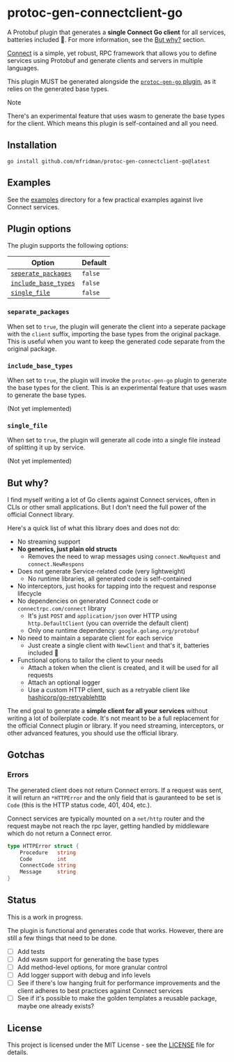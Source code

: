 # protoc-gen-connectclient-go

A Protobuf plugin that generates a **single Connect Go client** for all services, batteries included
🔋. For more information, see the [But why?](#but-why) section.

[Connect](https://connectrpc.com/) is a simple, yet robust, RPC framework that allows you to define
services using Protobuf and generate clients and servers in multiple languages.

This plugin MUST be generated alongside the [`protoc-gen-go`
plugin](https://pkg.go.dev/google.golang.org/protobuf/cmd/protoc-gen-go), as it relies on the
generated base types.

> [!NOTE]
>
> There's an experimental feature that uses wasm to generate the base types for the client. Which
> means this plugin is self-contained and all you need.

## Installation

```shell
go install github.com/mfridman/protoc-gen-connectclient-go@latest
```

## Examples

See the [examples](./examples) directory for a few practical examples against live Connect services.

## Plugin options

The plugin supports the following options:

| Option                                      | Default |
| ------------------------------------------- | ------- |
| [`seperate_packages`](#separate_packages)   | `false` |
| [`include_base_types`](#include_base_types) | `false` |
| [`single_file`](#single_file)               | `false` |

### `separate_packages`

When set to `true`, the plugin will generate the client into a seperate package with the `client`
suffix, importing the base types from the original package. This is useful when you want to keep the
generated code separate from the original package.

### `include_base_types`

When set to `true`, the plugin will invoke the `protoc-gen-go` plugin to generate the base types for
the client. This is an experimental feature that uses wasm to generate the base types.

(Not yet implemented)

### `single_file`

When set to `true`, the plugin will generate all code into a single file instead of splitting it up
by service.

(Not yet implemented)

## But why?

I find myself writing a lot of Go clients against Connect services, often in CLIs or other small
applications. But I don't need the full power of the official Connect library.

Here's a quick list of what this library does and does not do:

- No streaming support
- **No generics, just plain old structs**
  - Removes the need to wrap messages using `connect.NewRquest` and `connect.NewRespons`
- Does not generate Service-related code (very lightweight)
  - No runtime libraries, all generated code is self-contained
- No interceptors, just hooks for tapping into the request and response lifecycle
- No dependencies on generated Connect code or `connectrpc.com/connect` library
  - It's just `POST` and `application/json` over HTTP using `http.DefaultClient` (you can override
    the default client)
  - Only one runtime dependency: `google.golang.org/protobuf`
- No need to maintain a separate client for each service
  - Just create a single client with `NewClient` and that's it, batteries included 🔋
- Functional options to tailor the client to your needs
  - Attach a token when the client is created, and it will be used for all requests
  - Attach an optional logger
  - Use a custom HTTP client, such as a retryable client like
    [hashicorp/go-retryablehttp](https://github.com/hashicorp/go-retryablehttp)

The end goal to generate a **simple client for all your services** without writing a lot of
boilerplate code. It's not meant to be a full replacement for the official Connect plugin or
library. If you need streaming, interceptors, or other advanced features, you should use the
official library.

## Gotchas

### Errors

The generated client does not return Connect errors. If a request was sent, it will return an
`*HTTPError` and the only field that is gauranteed to be set is `Code` (this is the HTTP status
code, 401, 404, etc.).

Connect services are typically mounted on a `net/http` router and the request maybe not reach the
rpc layer, getting handled by middleware which do not return a Connect error.

```go
type HTTPError struct {
	Procedure   string
	Code        int
	ConnectCode string
	Message     string
}
```

## Status

This is a work in progress.

The plugin is functional and generates code that works. However, there are still a few things that
need to be done.

- [ ] Add tests
- [ ] Add wasm support for generating the base types
- [ ] Add method-level options, for more granular control
- [ ] Add logger support with debug and info levels
- [ ] See if there's low hanging fruit for performance improvements and the client adheres to best
      practices against Connect services
- [ ] See if it's possible to make the golden templates a reusable package, maybe one already
      exists?

## License

This project is licensed under the MIT License - see the [LICENSE](LICENSE) file for details.
